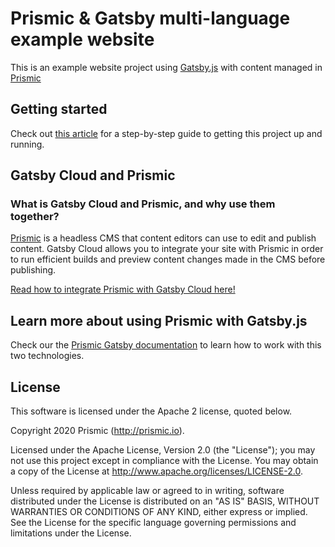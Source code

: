 # Prismic & Gatsby multi-language example website 

This is an example website project using [Gatsby.js](https://www.gatsbyjs.org/) with content managed in [Prismic](https://prismic.io)

## Getting started
Check out [this article](https://user-guides.prismic.io/en/articles/3601217-multi-language-website-example-with-gatsby-js) for a step-by-step guide to getting this project up and running.

##  Gatsby Cloud and Prismic

### What is Gatsby Cloud and Prismic, and why use them together?
[Prismic](https://prismic.io) is a headless CMS that content editors can use to edit and publish content. Gatsby Cloud allows you to integrate your site with Prismic in order to run efficient builds and preview content changes made in the CMS before publishing.

[Read how to integrate Prismic with Gatsby Cloud here!](https://app.intercom.com/a/apps/bnnh3u9v/articles/articles/4464959/show)

## Learn more about using Prismic with Gatsby.js

Check our the [Prismic Gatsby documentation](https://prismic.io/docs/gatsby) to learn how to work with this two technologies.

## License

This software is licensed under the Apache 2 license, quoted below.

Copyright 2020 Prismic (http://prismic.io).

Licensed under the Apache License, Version 2.0 (the "License"); you may not use this project except in compliance with the License. You may obtain a copy of the License at http://www.apache.org/licenses/LICENSE-2.0.

Unless required by applicable law or agreed to in writing, software distributed under the License is distributed on an "AS IS" BASIS, WITHOUT WARRANTIES OR CONDITIONS OF ANY KIND, either express or implied. See the License for the specific language governing permissions and limitations under the License.
